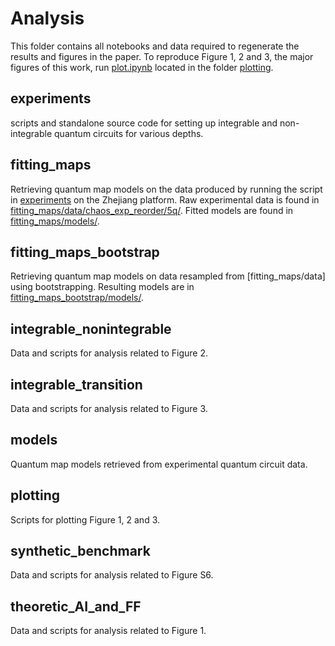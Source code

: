 # Analysis

This folder contains all notebooks and data required to regenerate the results and figures in the paper.
To reproduce Figure 1, 2 and 3, the major figures of this work, run [plot.ipynb](plotting/plot.ipynb) located in the folder [plotting](plotting/).

## experiments

scripts and standalone source code for setting up integrable and non-integrable quantum circuits for various depths.

## fitting_maps

Retrieving quantum map models on the data produced by running the script in [experiments](experiments/) on the Zhejiang platform.
Raw experimental data is found in [fitting_maps/data/chaos_exp_reorder/5q/](fitting_maps/data/chaos_exp_reorder/5q/). 
Fitted models are found in [fitting_maps/models/](fitting_maps/models/).

## fitting_maps_bootstrap

Retrieving quantum map models on data resampled from [fitting_maps/data] using bootstrapping. Resulting models are in [fitting_maps_bootstrap/models/](fitting_maps_bootstrap/models/).

## integrable_nonintegrable

Data and scripts for analysis related to Figure 2.

## integrable_transition

Data and scripts for analysis related to Figure 3.

## models

Quantum map models retrieved from experimental quantum circuit data.

## plotting

Scripts for plotting Figure 1, 2 and 3.

## synthetic_benchmark 

Data and scripts for analysis related to Figure S6.

## theoretic_AI_and_FF

Data and scripts for analysis related to Figure 1.

